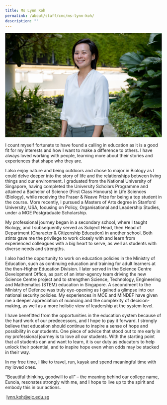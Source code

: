 ```yaml
---
title: Ms Lynn Koh
permalink: /about/staff/cmc/ms-lynn-koh/
description: ""
---
```


![](/images/SL-Lynn-Koh.jpg)

I count myself fortunate to have found a calling in education as it is a good fit for my interests and how I want to make a difference to others. I have always loved working with people, learning more about their stories and experiences that shape who they are.

I also enjoy nature and being outdoors and chose to major in Biology as I could delve deeper into the story of life and the relationships between living things and our environment. I graduated from the National University of Singapore, having completed the University Scholars Programme and attained a Bachelor of Science (First Class Honours) in Life Sciences (Biology), while receiving the Fraser & Neave Prize for being a top student in the course. More recently, I pursued a Masters of Arts degree in Stanford University, USA, focusing on Policy, Organisational and Leadership Studies, under a MOE Postgraduate Scholarship.

My professional journey began in a secondary school, where I taught Biology, and I subsequently served as Subject Head, then Head of Department (Character & Citizenship Education) in another school. Both stints gave me the privilege to work closely with and learn from experienced colleagues with a big heart to serve, as well as students with diverse needs and strengths.

I also had the opportunity to work on education policies in the Ministry of Education, such as continuing education and training for adult learners at the then-Higher Education Division. I later served in the Science Centre Development Office, as part of an inter-agency team driving the new Science Centre project and to strengthen Science, Technology, Engineering and Mathematics (STEM) education in Singapore. A secondment to the Ministry of Defence was truly eye-opening as I gained a glimpse into our national security policies. My experiences in MOE and MINDEF have given me a deeper appreciation of nuancing and the complexity of decision-making, as well as a more holistic view of leadership at the system level.

I have benefitted from the opportunities in the education system because of the hard work of our predecessors, and I hope to pay it forward. I strongly believe that education should continue to inspire a sense of hope and possibility in our students. One piece of advice that stood out to me early in my professional journey is to love all our students. With the starting point that all students can and want to learn, it is our duty as educators to help unlock their potential, and to inspire hope even when odds may be stacked in their way.

In my free time, I like to travel, run, kayak and spend meaningful time with my loved ones.

“Beautiful thinking, goodwill to all” – the meaning behind our college name, Eunoia, resonates strongly with me, and I hope to live up to the spirit and embody this in our actions.

 [lynn.koh@ejc.edu.sg](mailto:lynn.koh@ejc.edu.sg)